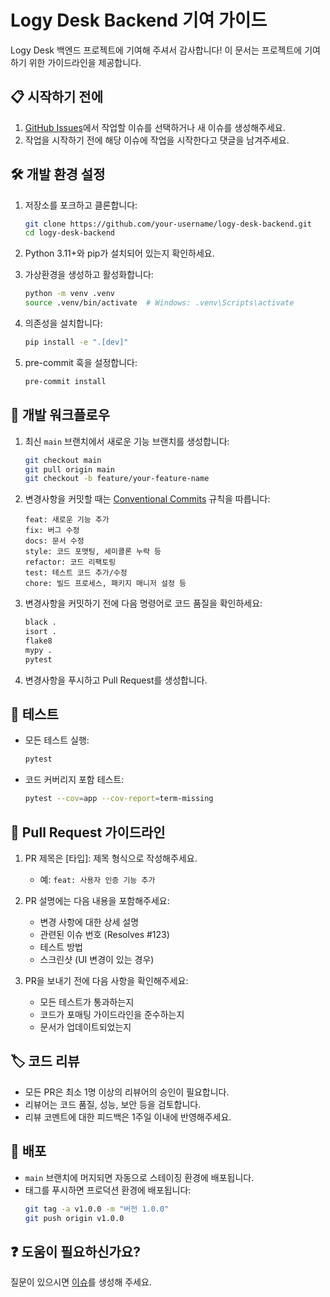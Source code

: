 # Logy Desk Backend 기여 가이드

Logy Desk 백엔드 프로젝트에 기여해 주셔서 감사합니다! 이 문서는 프로젝트에 기여하기 위한 가이드라인을 제공합니다.

## 📋 시작하기 전에

1. [GitHub Issues](https://github.com/your-username/logy-desk-backend/issues)에서 작업할 이슈를 선택하거나 새 이슈를 생성해주세요.
2. 작업을 시작하기 전에 해당 이슈에 작업을 시작한다고 댓글을 남겨주세요.

## 🛠 개발 환경 설정

1. 저장소를 포크하고 클론합니다:
   ```bash
   git clone https://github.com/your-username/logy-desk-backend.git
   cd logy-desk-backend
   ```

2. Python 3.11+와 pip가 설치되어 있는지 확인하세요.

3. 가상환경을 생성하고 활성화합니다:
   ```bash
   python -m venv .venv
   source .venv/bin/activate  # Windows: .venv\Scripts\activate
   ```

4. 의존성을 설치합니다:
   ```bash
   pip install -e ".[dev]"
   ```

5. pre-commit 훅을 설정합니다:
   ```bash
   pre-commit install
   ```

## 🔧 개발 워크플로우

1. 최신 `main` 브랜치에서 새로운 기능 브랜치를 생성합니다:
   ```bash
   git checkout main
   git pull origin main
   git checkout -b feature/your-feature-name
   ```

2. 변경사항을 커밋할 때는 [Conventional Commits](https://www.conventionalcommits.org/) 규칙을 따릅니다:
   ```
   feat: 새로운 기능 추가
   fix: 버그 수정
   docs: 문서 수정
   style: 코드 포맷팅, 세미콜론 누락 등
   refactor: 코드 리팩토링
   test: 테스트 코드 추가/수정
   chore: 빌드 프로세스, 패키지 매니저 설정 등
   ```

3. 변경사항을 커밋하기 전에 다음 명령어로 코드 품질을 확인하세요:
   ```bash
   black .
   isort .
   flake8
   mypy .
   pytest
   ```

4. 변경사항을 푸시하고 Pull Request를 생성합니다.

## 🧪 테스트

- 모든 테스트 실행:
  ```bash
  pytest
  ```

- 코드 커버리지 포함 테스트:
  ```bash
  pytest --cov=app --cov-report=term-missing
  ```

## 📝 Pull Request 가이드라인

1. PR 제목은 [타입]: 제목 형식으로 작성해주세요.
   - 예: `feat: 사용자 인증 기능 추가`

2. PR 설명에는 다음 내용을 포함해주세요:
   - 변경 사항에 대한 상세 설명
   - 관련된 이슈 번호 (Resolves #123)
   - 테스트 방법
   - 스크린샷 (UI 변경이 있는 경우)

3. PR을 보내기 전에 다음 사항을 확인해주세요:
   - 모든 테스트가 통과하는지
   - 코드가 포매팅 가이드라인을 준수하는지
   - 문서가 업데이트되었는지

## 🏷 코드 리뷰

- 모든 PR은 최소 1명 이상의 리뷰어의 승인이 필요합니다.
- 리뷰어는 코드 품질, 성능, 보안 등을 검토합니다.
- 리뷰 코멘트에 대한 피드백은 1주일 이내에 반영해주세요.

## 🚀 배포

- `main` 브랜치에 머지되면 자동으로 스테이징 환경에 배포됩니다.
- 태그를 푸시하면 프로덕션 환경에 배포됩니다:
  ```bash
  git tag -a v1.0.0 -m "버전 1.0.0"
  git push origin v1.0.0
  ```

## ❓ 도움이 필요하신가요?

질문이 있으시면 [이슈](https://github.com/your-username/logy-desk-backend/issues)를 생성해 주세요.
